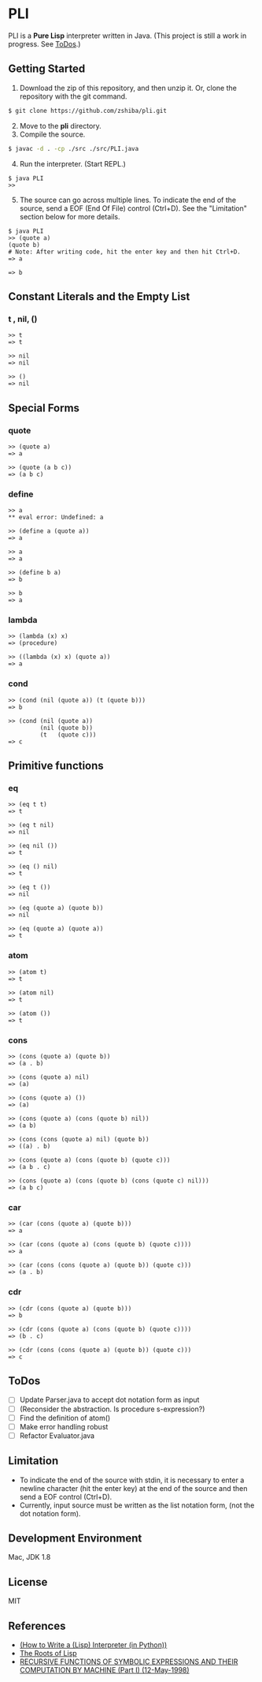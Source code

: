 # PLI
PLI is a **Pure Lisp** interpreter written in Java. (This project is still a work in progress. See [ToDos](#ToDos).)

## Getting Started
1. Download the zip of this repository, and then unzip it. Or, clone the repository with the git command.
```bash
$ git clone https://github.com/zshiba/pli.git
```
2. Move to the **pli** directory.
3. Compile the source.
```bash
$ javac -d . -cp ./src ./src/PLI.java
```
4. Run the interpreter. (Start REPL.)
```
$ java PLI
>> 
```
5. The source can go across multiple lines. To indicate the end of the source, send a EOF (End Of File) control (Ctrl+D). See the "Limitation" section below for more details.
```
$ java PLI
>> (quote a)
(quote b)
# Note: After writing code, hit the enter key and then hit Ctrl+D.
=> a

=> b
```

## Constant Literals and the Empty List
### t , nil, ()
```
>> t
=> t

>> nil
=> nil

>> ()
=> nil
```
## Special Forms
### quote
```
>> (quote a)
=> a

>> (quote (a b c))
=> (a b c)
```
### define
```
>> a       
** eval error: Undefined: a

>> (define a (quote a))
=> a

>> a       
=> a

>> (define b a)
=> b

>> b
=> a
```
### lambda
```
>> (lambda (x) x) 
=> (procedure)

>> ((lambda (x) x) (quote a))
=> a
```
### cond
```
>> (cond (nil (quote a)) (t (quote b)))
=> b

>> (cond (nil (quote a))                                                  
         (nil (quote b))
         (t   (quote c)))
=> c
```

## Primitive functions
### eq
```
>> (eq t t)
=> t

>> (eq t nil)
=> nil

>> (eq nil ())
=> t

>> (eq () nil)
=> t

>> (eq t ())
=> nil

>> (eq (quote a) (quote b))
=> nil

>> (eq (quote a) (quote a))
=> t
```
### atom
```
>> (atom t)
=> t

>> (atom nil)
=> t

>> (atom ())
=> t
```
### cons
```
>> (cons (quote a) (quote b))
=> (a . b)

>> (cons (quote a) nil)
=> (a)

>> (cons (quote a) ())
=> (a)

>> (cons (quote a) (cons (quote b) nil))
=> (a b)

>> (cons (cons (quote a) nil) (quote b))
=> ((a) . b)

>> (cons (quote a) (cons (quote b) (quote c)))
=> (a b . c)

>> (cons (quote a) (cons (quote b) (cons (quote c) nil)))
=> (a b c)
```
### car
```
>> (car (cons (quote a) (quote b)))
=> a

>> (car (cons (quote a) (cons (quote b) (quote c))))
=> a

>> (car (cons (cons (quote a) (quote b)) (quote c)))
=> (a . b)
```
### cdr
```
>> (cdr (cons (quote a) (quote b)))
=> b

>> (cdr (cons (quote a) (cons (quote b) (quote c))))
=> (b . c)

>> (cdr (cons (cons (quote a) (quote b)) (quote c)))
=> c
```

## ToDos
- [ ] Update Parser.java to accept dot notation form as input
- [ ] (Reconsider the abstraction. Is procedure s-expression?)
- [ ] Find the definition of atom()
- [ ] Make error handling robust
- [ ] Refactor Evaluator.java

## Limitation
- To indicate the end of the source with stdin, it is necessary to enter a newline character (hit the enter key) at the end of the source and then send a EOF control (Ctrl+D).
- Currently, input source must be written as the list notation form, (not the dot notation form).

## Development Environment
Mac, JDK 1.8

## License
MIT

## References
- [(How to Write a (Lisp) Interpreter (in Python))](http://norvig.com/lispy.html)
- [The Roots of Lisp](http://www.paulgraham.com/rootsoflisp.html)
- [RECURSIVE FUNCTIONS OF SYMBOLIC EXPRESSIONS AND THEIR COMPUTATION BY MACHINE (Part I) (12-May-1998)](http://www-formal.stanford.edu/jmc/recursive.html)
